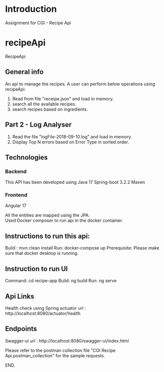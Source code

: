# Introduction
Assignment for CGI - Recipe Api

# recipeApi
RecipeApi

## General info
An api to manage the recipes. A user can perform below operations using recipeApi:
1. Read from file "receipe.json" and load in memory.
2. search all the available recipes.
3. search recipes based on ingredients.

## Part 2 - Log Analyser
1. Read the file "logFile-2018-09-10.log" and load in memory.
2. Display Top N errors based on Error Type in sorted order.

## Technologies
### Backend
This API has been developed using 
Java 17
Spring-boot 3.2.2
Maven

### Frontend
Angular 17

All the entities are mapped using the JPA.  
Used Docker composer to run api in the docker container.

## Instructions to run this api:
Build : mvn clean install
Run: docker-compose up
Prerequisite: Please make sure that docker desktop is running.

## Instruction to run UI
Command: cd recipe-app
Build: ng build
Run: ng serve

## Api Links
Health check using Spring actuator url : http://localhost:8080/actuator/health

## Endpoints
Swagger-ui url : http://localhost:8080/swagger-ui/index.html

Please refer to the postman collection file "CGI Recipe Api.postman_collection" for the sample requests.

END.